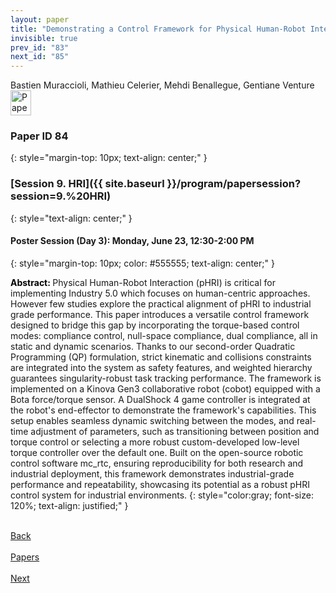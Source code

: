 ```yaml
---
layout: paper
title: "Demonstrating a Control Framework for Physical Human-Robot Interaction Toward Industrial Applications"
invisible: true
prev_id: "83"
next_id: "85"
---
```

<div class="paper-authors">
  <div class="paper-author-box">
    <div class="paper-author-name">Bastien Muraccioli, Mathieu Celerier, Mehdi Benallegue, Gentiane Venture</div>
    <div class="paper-author-uni"></div>
  </div>
</div>

<div class="paper-pdf">
  <div>
    <a href="https://www.roboticsproceedings.org/rss21/p084.pdf" title="Download PDF" target="_blank">
      <img src="{{ site.baseurl }}/images/paper_link_cardinal_red.png" alt="Paper PDF" width="33" height="40" />
    </a>
  </div>
</div>

### Paper ID 84
{: style="margin-top: 10px; text-align: center;" }

### [Session 9. HRI]({{ site.baseurl }}/program/papersession?session=9.%20HRI)
{: style="text-align: center;" }

#### Poster Session (Day 3): Monday, June 23, 12:30-2:00 PM
{: style="margin-top: 10px; color: #555555; text-align: center;" }

<b style="color: black;">Abstract: </b>Physical Human-Robot Interaction (pHRI) is critical for implementing Industry 5.0 which focuses on human-centric approaches. However few studies explore the practical alignment of pHRI to industrial grade performance. This paper introduces a versatile control framework designed to bridge this gap by incorporating the torque-based control modes: compliance control, null-space compliance,  dual compliance, all in static and dynamic scenarios. Thanks to our second-order Quadratic Programming (QP) formulation, strict kinematic and collisions constraints are integrated into the system as safety features, and weighted hierarchy guarantees singularity-robust task tracking performance. The framework is implemented on a Kinova Gen3 collaborative robot (cobot) equipped with a Bota force/torque sensor. A DualShock 4 game controller is integrated at the robot's end-effector to demonstrate the framework's capabilities. This setup enables seamless dynamic switching between the modes, and real-time adjustment of parameters, such as transitioning between position and torque control or selecting a more robust custom-developed low-level torque controller over the default one. Built on the open-source robotic control software mc_rtc, ensuring reproducibility for both research and industrial deployment, this framework demonstrates industrial-grade performance and repeatability, showcasing its potential as a robust pHRI control system for industrial environments.
{: style="color:gray; font-size: 120%; text-align: justified;" }

<div class="paper-menu">
  <div class="paper-menu-inner">
    <a href="{{ site.baseurl }}/program/papers/83/" title="Previous Paper">
            <div class="paper-menu-icon">
                <i class="fa fa-chevron-left"></i><br>
                <span class="paper-menu-label">Back</span>
            </div>
        </a>
    <a href="{{ site.baseurl }}/program/papers" title="All Papers">
      <div class="paper-menu-icon">
        <i class="fa fa-list"></i><br>
        <span class="paper-menu-label">Papers</span>
      </div>
    </a>
    <a href="{{ site.baseurl }}/program/papers/85/" title="Next Paper">
            <div class="paper-menu-icon">
                <i class="fa fa-chevron-right"></i><br>
                <span class="paper-menu-label">Next</span>
            </div>
        </a>
  </div>
</div>
